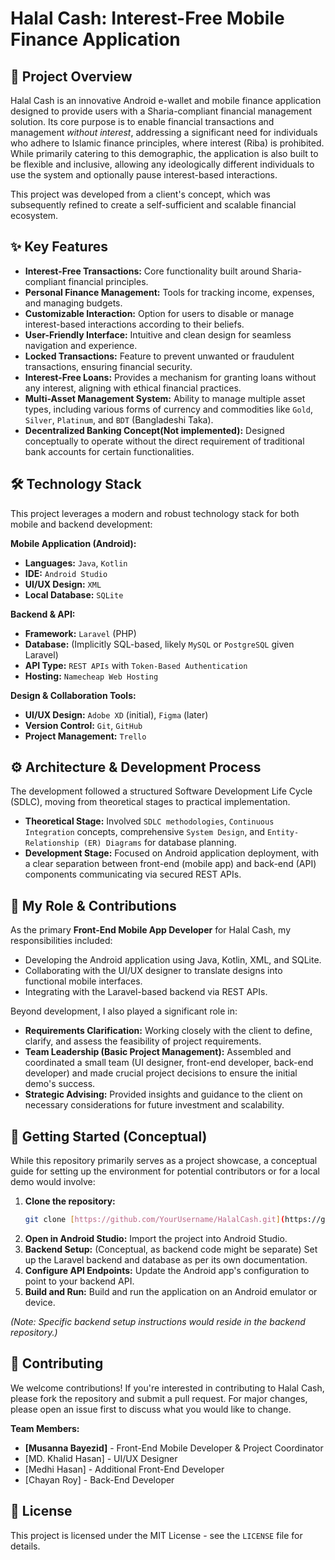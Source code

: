 # Halal Cash: Interest-Free Mobile Finance Application

## 🚀 Project Overview

Halal Cash is an innovative Android e-wallet and mobile finance application designed to provide users with a Sharia-compliant financial management solution. Its core purpose is to enable financial transactions and management *without interest*, addressing a significant need for individuals who adhere to Islamic finance principles, where interest (Riba) is prohibited. While primarily catering to this demographic, the application is also built to be flexible and inclusive, allowing any ideologically different individuals to use the system and optionally pause interest-based interactions.

This project was developed from a client's concept, which was subsequently refined to create a self-sufficient and scalable financial ecosystem.

## ✨ Key Features

* **Interest-Free Transactions:** Core functionality built around Sharia-compliant financial principles.
* **Personal Finance Management:** Tools for tracking income, expenses, and managing budgets.
* **Customizable Interaction:** Option for users to disable or manage interest-based interactions according to their beliefs.
* **User-Friendly Interface:** Intuitive and clean design for seamless navigation and experience.
* **Locked Transactions:** Feature to prevent unwanted or fraudulent transactions, ensuring financial security.
* **Interest-Free Loans:** Provides a mechanism for granting loans without any interest, aligning with ethical financial practices.
* **Multi-Asset Management System:** Ability to manage multiple asset types, including various forms of currency and commodities like `Gold`, `Silver`, `Platinum`, and `BDT` (Bangladeshi Taka).
* **Decentralized Banking Concept(Not implemented):** Designed conceptually to operate without the direct requirement of traditional bank accounts for certain functionalities.

## 🛠️ Technology Stack

This project leverages a modern and robust technology stack for both mobile and backend development:

**Mobile Application (Android):**
* **Languages:** `Java`, `Kotlin`
* **IDE:** `Android Studio`
* **UI/UX Design:** `XML`
* **Local Database:** `SQLite`

**Backend & API:**
* **Framework:** `Laravel` (PHP)
* **Database:** (Implicitly SQL-based, likely `MySQL` or `PostgreSQL` given Laravel)
* **API Type:** `REST APIs` with `Token-Based Authentication`
* **Hosting:** `Namecheap Web Hosting`

**Design & Collaboration Tools:**
* **UI/UX Design:** `Adobe XD` (initial), `Figma` (later)
* **Version Control:** `Git`, `GitHub`
* **Project Management:** `Trello`

## ⚙️ Architecture & Development Process

The development followed a structured Software Development Life Cycle (SDLC), moving from theoretical stages to practical implementation.

* **Theoretical Stage:** Involved `SDLC methodologies`, `Continuous Integration` concepts, comprehensive `System Design`, and `Entity-Relationship (ER) Diagrams` for database planning.
* **Development Stage:** Focused on Android application deployment, with a clear separation between front-end (mobile app) and back-end (API) components communicating via secured REST APIs.

## 👥 My Role & Contributions

As the primary **Front-End Mobile App Developer** for Halal Cash, my responsibilities included:

* Developing the Android application using Java, Kotlin, XML, and SQLite.
* Collaborating with the UI/UX designer to translate designs into functional mobile interfaces.
* Integrating with the Laravel-based backend via REST APIs.

Beyond development, I also played a significant role in:

* **Requirements Clarification:** Working closely with the client to define, clarify, and assess the feasibility of project requirements.
* **Team Leadership (Basic Project Management):** Assembled and coordinated a small team (UI designer, front-end developer, back-end developer) and made crucial project decisions to ensure the initial demo's success.
* **Strategic Advising:** Provided insights and guidance to the client on necessary considerations for future investment and scalability.

## 🚀 Getting Started (Conceptual)

While this repository primarily serves as a project showcase, a conceptual guide for setting up the environment for potential contributors or for a local demo would involve:

1.  **Clone the repository:**
    ```bash
    git clone [https://github.com/YourUsername/HalalCash.git](https://github.com/MBayezid/HalalCash.git)
    ```
2.  **Open in Android Studio:** Import the project into Android Studio.
3.  **Backend Setup:** (Conceptual, as backend code might be separate) Set up the Laravel backend and database as per its own documentation.
4.  **Configure API Endpoints:** Update the Android app's configuration to point to your backend API.
5.  **Build and Run:** Build and run the application on an Android emulator or device.

*(Note: Specific backend setup instructions would reside in the backend repository.)*

## 🤝 Contributing

We welcome contributions! If you're interested in contributing to Halal Cash, please fork the repository and submit a pull request. For major changes, please open an issue first to discuss what you would like to change.

**Team Members:**
* **[Musanna Bayezid]** - Front-End Mobile Developer & Project Coordinator
* [MD. Khalid Hasan] - UI/UX Designer
* [Medhi Hasan] - Additional Front-End Developer
* [Chayan Roy] - Back-End Developer

## 📄 License

This project is licensed under the MIT License - see the `LICENSE` file for details.
